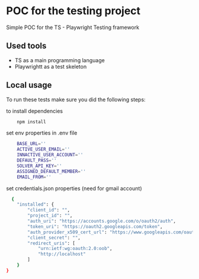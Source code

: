 
# POC for the testing project

Simple POC for the TS - Playwright Testing framework




## Used tools

- TS as a main programming language
- Playwrightt as a test skeleton




## Local usage

To run these tests make sure you did the following steps:

to install dependencies
```bash
    npm install
```

set env properties in .env file
```bash
    BASE_URL=''
    ACTIVE_USER_EMAIL=''
    INNACTIVE_USER_ACCOUNT=''
    DEFAULT_PASS=''
    SOLVER_API_KEY=''
    ASSIGNED_DEFAULT_MEMBER=''
    EMAIL_FROM=''
```
set credentials.json properties (need for gmail account)
```bash
  {
    "installed": {
        "client_id": "",
        "project_id": "",
        "auth_uri": "https://accounts.google.com/o/oauth2/auth",
        "token_uri": "https://oauth2.googleapis.com/token",
        "auth_provider_x509_cert_url": "https://www.googleapis.com/oauth2/v1/certs",
        "client_secret": "",
        "redirect_uris": [
            "urn:ietf:wg:oauth:2.0:oob",
            "http://localhost"
        ]
    }
}
```

